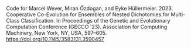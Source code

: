 Code for 
Marcel Wever, Miran Özdogan, and Eyke Hüllermeier. 2023. Cooperative Co-Evolution for Ensembles of Nested Dichotomies for Multi-Class Classification. In Proceedings of the Genetic and Evolutionary Computation Conference (GECCO '23). Association for Computing Machinery, New York, NY, USA, 597–605. https://doi.org/10.1145/3583131.3590457

